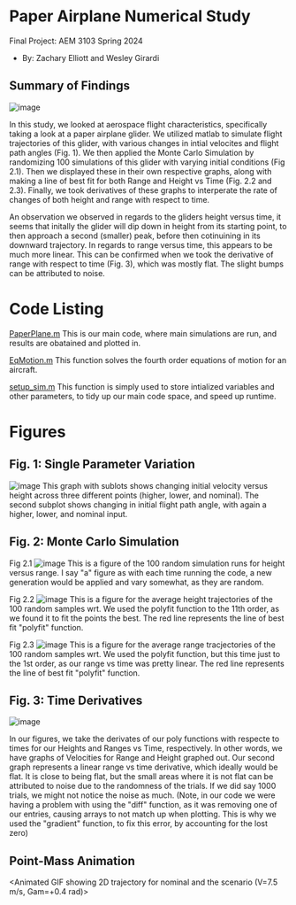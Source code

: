 # Paper Airplane Numerical Study
  Final Project: AEM 3103 Spring 2024

  - By: Zachary Elliott and Wesley Girardi

  ## Summary of Findings
![image](https://github.com/zbismo/FP-AEM-3103/assets/167819715/ef2fd00d-a824-4e0f-a15d-0e9749434b42)

  In this study, we looked at aerospace flight characteristics, specifically taking a look at a paper airplane glider. We utilized matlab to simulate flight trajectories of this glider, with various changes in intial velocites and flight path angles (Fig. 1). We then applied the Monte Carlo Simulation by randomizing 100 simulations of this glider with varying initial conditions (Fig 2.1). Then we displayed these in  their own respective graphs, along with making a line of best fit for both Range and Height vs Time (Fig. 2.2 and 2.3). Finally, we took derivatives of these graphs to interperate the rate of changes of both height and range with respect to time.
  
  An observation we observed in regards to the gliders height versus time, it seems that initally the glider will dip down in height from its starting point, to then approach a second (smaller) peak, before then cotinuining in its downward trajectory. In regards to range versus time, this appears to be much more linear. This can be confirmed when we took the derivative of range with respect to time (Fig. 3), which was mostly flat. The slight bumps can be attributed to noise.

 
  # Code Listing

  [PaperPlane.m](https://github.com/zbismo/FP-AEM-3103/blob/master/PaperPlane.m)
     This is our main code, where main simulations are run, and results are obatained and plotted in.

  [EqMotion.m](https://github.com/zbismo/FP-AEM-3103/blob/master/EqMotion.m)
    This function solves the fourth order equations of motion for an aircraft.
   
  [setup_sim.m](https://github.com/zbismo/FP-AEM-3103/blob/master/setup_sim.m)
    This function is simply used to store intialized variables and other parameters, to tidy up our main code space, and speed up runtime.
   
  # Figures

  ## Fig. 1: Single Parameter Variation
  ![image](https://github.com/zbismo/FP-AEM-3103/assets/167819715/4700f6dc-8b11-4e2e-a038-76032b0be496)
  This graph with sublots shows changing initial velocity versus height across three different points (higher, lower, and nominal). The second subplot shows changing in initial flight path angle, with again a higher, lower, and nominal input. 
  
  ## Fig. 2: Monte Carlo Simulation
Fig 2.1
![image](https://github.com/zbismo/FP-AEM-3103/assets/167819715/e1c282d7-f82a-4ae3-a6ab-3eb08fe2a21d)
This is a figure of the 100 random simulation runs for height versus range. I say "a" figure as with each time running the code, a new generation would be applied and vary somewhat, as they are random.

Fig 2.2
![image](https://github.com/zbismo/FP-AEM-3103/assets/167819715/363b3d87-b954-44f5-96c4-1d4bd0a6d5e5)
This is a figure for the average height trajectories of the 100 random samples wrt. We used the polyfit function to the 11th order, as we found it to fit the points the best. The red line represents the line of best fit "polyfit" function.

Fig 2.3
![image](https://github.com/zbismo/FP-AEM-3103/assets/167819715/13d2404c-f17f-499c-806f-aefcd6e61fd8)
This is a figure for the average range tracjectories of the 100 random samples wrt. We used the polyfit function, but this time just to the 1st order, as our range vs time was pretty linear. The red line represents the line of best fit "polyfit" function.

 ## Fig. 3: Time Derivatives
   
![image](https://github.com/zbismo/FP-AEM-3103/assets/167819715/f4419d37-985b-4c22-b2e8-24a8be4fa49a)


  In our figures, we take the derivates of our poly functions with respecte to times for our Heights and Ranges vs Time, respectively. In other words, we have graphs of Velocities for Range and Height graphed out. Our second graph represents a linear range vs time derivative, which ideally would be flat. It is close to being flat, but the small areas where it is not flat can be attributed to noise due to the randomness of the trials. If we did say 1000 trials, we might not notice the noise as much. (Note, in our code we were having a problem with using the "diff" function, as it was removing one of our entries, causing arrays to not match up when plotting. This is why we used the "gradient" function, to fix this error, by accounting for the lost zero)


  ## Point-Mass Animation
  <Animated GIF showing 2D trajectory for nominal and the scenario (V=7.5 m/s, Gam=+0.4 rad)>
 
